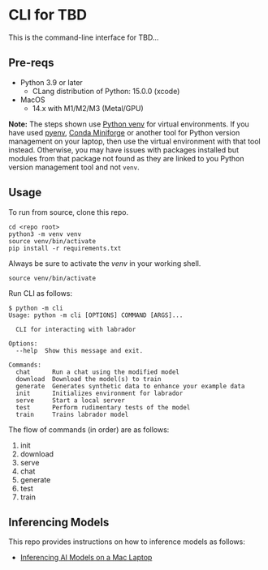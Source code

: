 # CLI for TBD

This is the command-line interface for TBD...

## Pre-reqs

 * Python 3.9 or later
   * CLang distribution of Python: 15.0.0 (xcode)
* MacOS
  * 14.x with M1/M2/M3 (Metal/GPU)

**Note:** The steps shown use [Python venv](https://docs.python.org/3/library/venv.html) for virtual environments. If you have used [pyenv](https://github.com/pyenv/pyenv), [Conda Miniforge](https://github.com/conda-forge/miniforge) or another tool for Python version management on your laptop, then use the virtual environment with that tool instead. Otherwise, you may have issues with packages installed but modules from that package not found as they are linked to you Python version management tool and not `venv`.

## Usage

To run from source, clone this repo.

```shell
cd <repo root>
python3 -m venv venv
source venv/bin/activate
pip install -r requirements.txt
```

Always be sure to activate the *venv* in your working shell.

```shell
source venv/bin/activate
```

Run CLI as follows:

```ShellSession
$ python -m cli
Usage: python -m cli [OPTIONS] COMMAND [ARGS]...

  CLI for interacting with labrador

Options:
  --help  Show this message and exit.

Commands:
  chat      Run a chat using the modified model
  download  Download the model(s) to train
  generate  Generates synthetic data to enhance your example data
  init      Initializes environment for labrador
  serve     Start a local server
  test      Perform rudimentary tests of the model
  train     Trains labrador model
```

The flow of commands (in order) are as follows:

1. init
2. download
3. serve
4. chat
5. generate
6. test
7. train

## Inferencing Models

This repo provides instructions on how to inference models as follows:

- [Inferencing AI Models on a Mac Laptop](/mac_inference/README.md)

